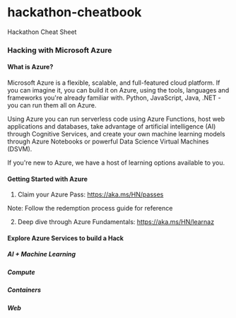 # hackathon-cheatbook
Hackathon Cheat Sheet
### Hacking with Microsoft Azure
#### What is Azure?
Microsoft Azure is a flexible, scalable, and full-featured cloud platform. If you can imagine it, you can build it on Azure, using the tools, languages and frameworks you're already familiar with. Python, JavaScript, Java, .NET - you can run them all on Azure.

Using Azure you can run serverless code using Azure Functions, host web applications and databases, take advantage of artificial intelligence (AI) through Cognitive Services, and create your own machine learning models through Azure Notebooks or powerful Data Science Virtual Machines (DSVM).

If you're new to Azure, we have a host of learning options available to you.

#### Getting Started with Azure
1. Claim your Azure Pass: https://aka.ms/HN/passes 

Note: Follow the redemption process guide for reference

2. Deep dive through Azure Fundamentals: https://aka.ms/HN/learnaz

#### Explore Azure Services to build a Hack

##### AI + Machine Learning

##### Compute

##### Containers

##### Web 

